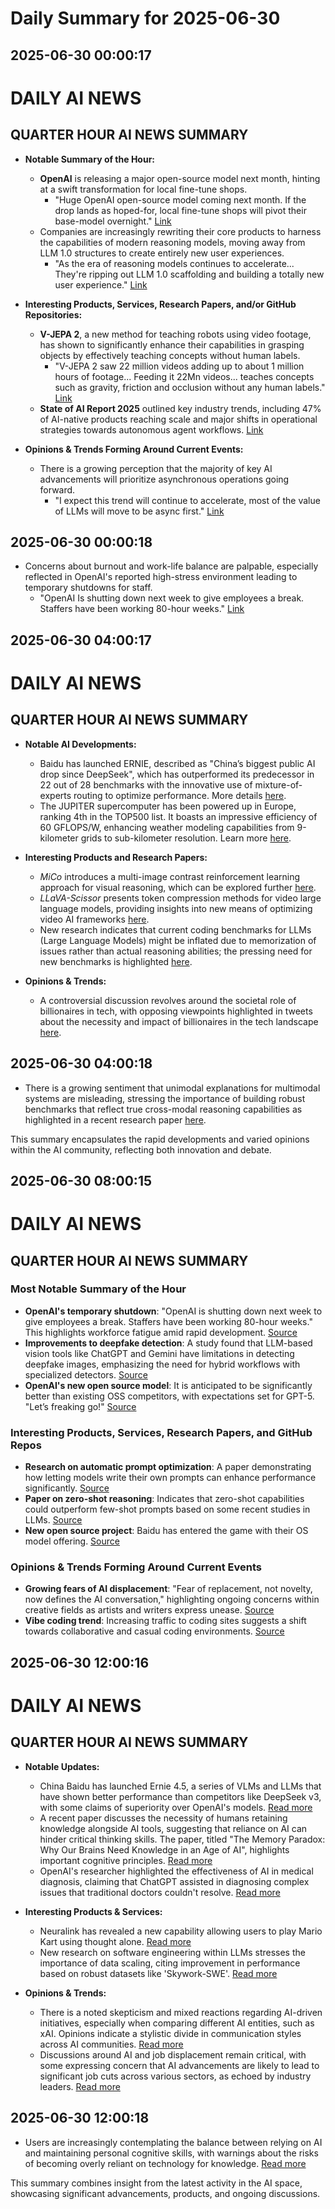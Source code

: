 # Daily Summary for 2025-06-30

## 2025-06-30 00:00:17

# DAILY AI NEWS

## QUARTER HOUR AI NEWS SUMMARY

- **Notable Summary of the Hour:**  
  - **OpenAI** is releasing a major open-source model next month, hinting at a swift transformation for local fine-tune shops. 
    - "Huge OpenAI open-source model coming next month. If the drop lands as hoped-for, local fine-tune shops will pivot their base-model overnight."  [Link](https://x.com/i/web/status/1939473798233022780)  
  - Companies are increasingly rewriting their core products to harness the capabilities of modern reasoning models, moving away from LLM 1.0 structures to create entirely new user experiences. 
    - "As the era of reasoning models continues to accelerate... They're ripping out LLM 1.0 scaffolding and building a totally new user experience."  [Link](https://x.com/i/web/status/1939473235130929470)  

- **Interesting Products, Services, Research Papers, and/or GitHub Repositories:**  
  - **V-JEPA 2**, a new method for teaching robots using video footage, has shown to significantly enhance their capabilities in grasping objects by effectively teaching concepts without human labels. 
    - "V-JEPA 2 saw 22 million videos adding up to about 1 million hours of footage... Feeding it 22Mn videos... teaches concepts such as gravity, friction and occlusion without any human labels."  [Link](https://x.com/i/web/status/1939470111662059832)  
  - **State of AI Report 2025** outlined key industry trends, including 47% of AI-native products reaching scale and major shifts in operational strategies towards autonomous agent workflows.  [Link](https://x.com/i/web/status/1939419380502429976)  

- **Opinions & Trends Forming Around Current Events:**  
  - There is a growing perception that the majority of key AI advancements will prioritize asynchronous operations going forward. 
    - "I expect this trend will continue to accelerate, most of the value of LLMs will move to be async first."  [Link](https://x.com/i/web/status/1939473237236187303)

## 2025-06-30 00:00:18

- Concerns about burnout and work-life balance are palpable, especially reflected in OpenAI's reported high-stress environment leading to temporary shutdowns for staff. 
    - "OpenAI Is shutting down next week to give employees a break. Staffers have been working 80-hour weeks."  [Link](https://x.com/i/web/status/1939432130146095583)

## 2025-06-30 04:00:17

# DAILY AI NEWS

## QUARTER HOUR AI NEWS SUMMARY

- **Notable AI Developments:**  
  - Baidu has launched ERNIE, described as "China’s biggest public AI drop since DeepSeek", which has outperformed its predecessor in 22 out of 28 benchmarks with the innovative use of mixture-of-experts routing to optimize performance. More details [here](https://x.com/i/web/status/1939533142445953078).
  - The JUPITER supercomputer has been powered up in Europe, ranking 4th in the TOP500 list. It boasts an impressive efficiency of 60 GFLOPS/W, enhancing weather modeling capabilities from 9-kilometer grids to sub-kilometer resolution. Learn more [here](https://x.com/i/web/status/1939524442688049377).

- **Interesting Products and Research Papers:**  
  - *MiCo* introduces a multi-image contrast reinforcement learning approach for visual reasoning, which can be explored further [here](https://x.com/i/web/status/1939528983135363086).
  - *LLaVA-Scissor* presents token compression methods for video large language models, providing insights into new means of optimizing video AI frameworks [here](https://x.com/i/web/status/1939528510197932355).
  - New research indicates that current coding benchmarks for LLMs (Large Language Models) might be inflated due to memorization of issues rather than actual reasoning abilities; the pressing need for new benchmarks is highlighted [here](https://x.com/i/web/status/1939477489048527350).

- **Opinions & Trends:**  
  - A controversial discussion revolves around the societal role of billionaires in tech, with opposing viewpoints highlighted in tweets about the necessity and impact of billionaires in the tech landscape [here](https://x.com/i/web/status/1939512371548225935).

## 2025-06-30 04:00:18

- There is a growing sentiment that unimodal explanations for multimodal systems are misleading, stressing the importance of building robust benchmarks that reflect true cross-modal reasoning capabilities as highlighted in a recent research paper [here](https://x.com/i/web/status/1939492285030240258).

This summary encapsulates the rapid developments and varied opinions within the AI community, reflecting both innovation and debate.

## 2025-06-30 08:00:15

# DAILY AI NEWS

## QUARTER HOUR AI NEWS SUMMARY

### Most Notable Summary of the Hour
- **OpenAI's temporary shutdown**: "OpenAI is shutting down next week to give employees a break. Staffers have been working 80-hour weeks." This highlights workforce fatigue amid rapid development. [Source](https://x.com/i/web/status/1939594625162817842)
- **Improvements to deepfake detection**: A study found that LLM-based vision tools like ChatGPT and Gemini have limitations in detecting deepfake images, emphasizing the need for hybrid workflows with specialized detectors. [Source](https://x.com/i/web/status/1939584689653551318)
- **OpenAI's new open source model**: It is anticipated to be significantly better than existing OSS competitors, with expectations set for GPT-5. "Let’s freaking go!" [Source](https://x.com/i/web/status/1939571491860881777)

### Interesting Products, Services, Research Papers, and GitHub Repos
- **Research on automatic prompt optimization**: A paper demonstrating how letting models write their own prompts can enhance performance significantly. [Source](https://x.com/i/web/status/1939566318841364578)
- **Paper on zero-shot reasoning**: Indicates that zero-shot capabilities could outperform few-shot prompts based on some recent studies in LLMs. [Source](https://x.com/i/web/status/1939552912142934190)
- **New open source project**: Baidu has entered the game with their OS model offering. [Source](https://x.com/i/web/status/1939509490614948340)

### Opinions & Trends Forming Around Current Events
- **Growing fears of AI displacement**: "Fear of replacement, not novelty, now defines the AI conversation," highlighting ongoing concerns within creative fields as artists and writers express unease. [Source](https://x.com/i/web/status/1939577994126708822)
- **Vibe coding trend**: Increasing traffic to coding sites suggests a shift towards collaborative and casual coding environments. [Source](https://x.com/i/web/status/1939581414992937045)

## 2025-06-30 12:00:16

# DAILY AI NEWS

## QUARTER HOUR AI NEWS SUMMARY

- **Notable Updates:**  
  - China Baidu has launched Ernie 4.5, a series of VLMs and LLMs that have shown better performance than competitors like DeepSeek v3, with some claims of superiority over OpenAI's models. [Read more](https://x.com/i/web/status/1939649991418781993)  
  - A recent paper discusses the necessity of humans retaining knowledge alongside AI tools, suggesting that reliance on AI can hinder critical thinking skills. The paper, titled "The Memory Paradox: Why Our Brains Need Knowledge in an Age of AI", highlights important cognitive principles. [Read more](https://x.com/i/web/status/1939631749744779754)  
  - OpenAI's researcher highlighted the effectiveness of AI in medical diagnosis, claiming that ChatGPT assisted in diagnosing complex issues that traditional doctors couldn't resolve. [Read more](https://x.com/i/web/status/1939633008350494727)  

- **Interesting Products & Services:**  
  - Neuralink has revealed a new capability allowing users to play Mario Kart using thought alone. [Read more](https://x.com/i/web/status/1939639299286184413)  
  - New research on software engineering within LLMs stresses the importance of data scaling, citing improvement in performance based on robust datasets like 'Skywork-SWE'. [Read more](https://x.com/i/web/status/1939616650002878712)  

- **Opinions & Trends:**  
  - There is a noted skepticism and mixed reactions regarding AI-driven initiatives, especially when comparing different AI entities, such as xAI. Opinions indicate a stylistic divide in communication styles across AI communities. [Read more](https://x.com/i/web/status/1939648081722810674)  
  - Discussions around AI and job displacement remain critical, with some expressing concern that AI advancements are likely to lead to significant job cuts across various sectors, as echoed by industry leaders. [Read more](https://x.com/i/web/status/1939603294655279271)

## 2025-06-30 12:00:18

- Users are increasingly contemplating the balance between relying on AI and maintaining personal cognitive skills, with warnings about the risks of becoming overly reliant on technology for knowledge. [Read more](https://x.com/i/web/status/1939631749744779754)  

This summary combines insight from the latest activity in the AI space, showcasing significant advancements, products, and ongoing discussions.

